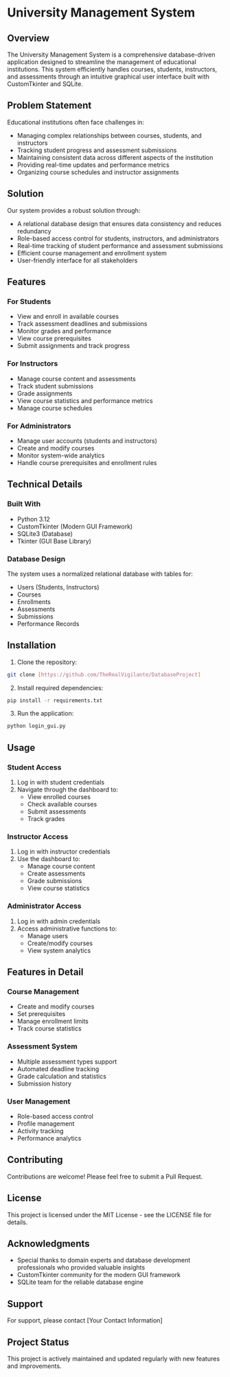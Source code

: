 # University Management System

## Overview
The University Management System is a comprehensive database-driven application designed to streamline the management of educational institutions. This system efficiently handles courses, students, instructors, and assessments through an intuitive graphical user interface built with CustomTkinter and SQLite.

## Problem Statement
Educational institutions often face challenges in:
- Managing complex relationships between courses, students, and instructors
- Tracking student progress and assessment submissions
- Maintaining consistent data across different aspects of the institution
- Providing real-time updates and performance metrics
- Organizing course schedules and instructor assignments

## Solution
Our system provides a robust solution through:
- A relational database design that ensures data consistency and reduces redundancy
- Role-based access control for students, instructors, and administrators
- Real-time tracking of student performance and assessment submissions
- Efficient course management and enrollment system
- User-friendly interface for all stakeholders

## Features

### For Students
- View and enroll in available courses
- Track assessment deadlines and submissions
- Monitor grades and performance
- View course prerequisites
- Submit assignments and track progress

### For Instructors
- Manage course content and assessments
- Track student submissions
- Grade assignments
- View course statistics and performance metrics
- Manage course schedules

### For Administrators
- Manage user accounts (students and instructors)
- Create and modify courses
- Monitor system-wide analytics
- Handle course prerequisites and enrollment rules

## Technical Details

### Built With
- Python 3.12
- CustomTkinter (Modern GUI Framework)
- SQLite3 (Database)
- Tkinter (GUI Base Library)

### Database Design
The system uses a normalized relational database with tables for:
- Users (Students, Instructors)
- Courses
- Enrollments
- Assessments
- Submissions
- Performance Records

## Installation

1. Clone the repository:
```bash
git clone [https://github.com/TheRealVigilante/DatabaseProject]
```

2. Install required dependencies:
```bash
pip install -r requirements.txt
```

3. Run the application:
```bash
python login_gui.py
```

## Usage

### Student Access
1. Log in with student credentials
2. Navigate through the dashboard to:
   - View enrolled courses
   - Check available courses
   - Submit assessments
   - Track grades

### Instructor Access
1. Log in with instructor credentials
2. Use the dashboard to:
   - Manage course content
   - Create assessments
   - Grade submissions
   - View course statistics

### Administrator Access
1. Log in with admin credentials
2. Access administrative functions to:
   - Manage users
   - Create/modify courses
   - View system analytics

## Features in Detail

### Course Management
- Create and modify courses
- Set prerequisites
- Manage enrollment limits
- Track course statistics

### Assessment System
- Multiple assessment types support
- Automated deadline tracking
- Grade calculation and statistics
- Submission history

### User Management
- Role-based access control
- Profile management
- Activity tracking
- Performance analytics

## Contributing
Contributions are welcome! Please feel free to submit a Pull Request.

## License
This project is licensed under the MIT License - see the LICENSE file for details.

## Acknowledgments
- Special thanks to domain experts and database development professionals who provided valuable insights
- CustomTkinter community for the modern GUI framework
- SQLite team for the reliable database engine

## Support
For support, please contact [Your Contact Information]

## Project Status
This project is actively maintained and updated regularly with new features and improvements.
